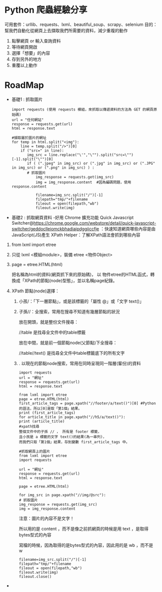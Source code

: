 # Python 爬蟲經驗分享
可用套件：urllib、requests、lxml、beautiful_soup、scrapy、selenium
目的：
幫我們自動化從網頁上去擷取我們所需要的資料，減少重複的動作
1. 點擊網頁 or 輸入查詢資料
2. 等待網頁開啟
3. 選擇「想要」的內容
4. 存到另外的地方
5. 重覆以上動作

# RoadMap
- 基礎1 : 抓取圖片

      import requests (使用 requests 模組，來抓取以傳遞資料的方法為 GET 的網頁原始碼)
      url = "任何網站"
      response = requests.get(url)
      html = response.text

      #擷取屬於圖片的網址
      for temp in html.split("<img"): 
          line = temp.split("/>")[0]
          if ("src=" in line):
             img_src = line.replace("\'","\"").split("src=\"")[-1].split("\"")[0]
             if ( (".jpeg" in img_src) or (".jpg" in img_src) or (".JPG" in img_src) or (".png" in img_src) ) :
             # 抓取圖片
                 img_response = requests.get(img_src)
                 img = img_response.content  #因為編碼問題，使用response.content
            
                 filename=img_src.split("/")[-1]
                 filepath="tmp/"+filename
                 fileout = open(filepath,"wb")
                 fileout.write(img)
- 基礎2 : 抓取網頁資料
-好用 Chrome 擴充功能
Quick Javascript Switcher@https://chrome.google.com/webstore/detail/quick-javascript-switcher/geddoclleiomckbhadiaipdggiiccfje ：快速知道網頁哪些內容是由JavaScript(JS)產生
XPath Helper：了解XPath語法會抓到哪些內容

1. from lxml import etree 
    
2. 只從 lxml <模組module>，裝備 etree <物件Object>
    
3. page = etree.HTML(html)
    
    把名稱為html的資料(網頁抓下來的原始碼)，
    以 物件etree的HTML函式，轉換成「XPath的節點(node)型態」，並以名稱page紀錄。
    
4. XPath 節點(node)選擇：
    
     1. 小孩/：「下一層節點」，或是該標籤的「屬性 @」或「文字 text()」
     2. 子孫//：全搜索，常用在搜尋不知道有幾層節點的狀況
     
           放在開頭，就是整份文件搜尋：
           
           //table 是找尋全文件中的table標籤
           
           放在中間，就是前一個節點node(父節點)下全搜尋：
           
           //table//text() 是找尋全文件中table標籤底下的所有文字
     3. . 以現在的節點node搜索，常用在同時呈現同一階層(輩份)的資料
     
            import requests
            url = "網址"
            response = requests.get(url)
            html = response.text
      
            from lxml import etree
            page = etree.HTML(html)
            first_article_tags = page.xpath("//footer/a/text()")[0] #Python的語法，所以[0]是取「第1個」結果。
            print (first_article_tags)
            for article_title in page.xpath("//h5/a/text()"):
            print (article_title)
            #xpath找尋
            整個文件中的子孫 // ， 所有是 footer 標籤，
            且小孩是 a 標籤的文字 text()的結果(為一串列)，
            而我們只取「第1個」結果，存到變數 first_article_tags 中。
            
            #抓取網頁上的圖片
            from lxml import etree
            import requests

            url = "網址"
            response = requests.get(url)
            html = response.text

            page = etree.HTML(html)

            for img_src in page.xpath("//img/@src"):
            # 抓取圖片
            img_response = requests.get(img_src)
            img = img_response.content
            
        注意：圖片的內容不是文字！
        
        所以用的是 content ，而不是像之前抓網頁的時候是用 text ，是取得bytes型式的內容
        
        寫檔的時候，因為取得的是bytes型式的內容，因此用的是 wb ，而不是 w

            filename=img_src.split("/")[-1]
            filepath="tmp/"+filename
            fileout = open(filepath,"wb")
            fileout.write(img)
            fileout.close()
-
